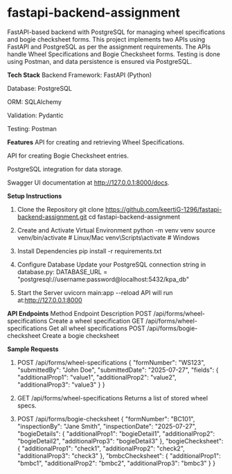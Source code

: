 # fastapi-backend-assignment
FastAPI-based backend with PostgreSQL for managing wheel specifications and bogie checksheet forms.
This project implements two APIs using FastAPI and PostgreSQL as per the assignment requirements.
The APIs handle Wheel Specifications and Bogie Checksheet forms.
Testing is done using Postman, and data persistence is ensured via PostgreSQL.

**Tech Stack**
Backend Framework: FastAPI (Python)

Database: PostgreSQL

ORM: SQLAlchemy

Validation: Pydantic

Testing: Postman

**Features**
API for creating and retrieving Wheel Specifications.

API for creating Bogie Checksheet entries.

PostgreSQL integration for data storage.

Swagger UI documentation at http://127.0.0.1:8000/docs.

**Setup Instructions**
1. Clone the Repository
git clone https://github.com/keertiG-1296/fastapi-backend-assignment.git
cd fastapi-backend-assignment

2. Create and Activate Virtual Environment
python -m venv venv
source venv/bin/activate     # Linux/Mac
venv\Scripts\activate        # Windows

3. Install Dependencies
pip install -r requirements.txt

4. Configure Database
Update your PostgreSQL connection string in database.py:
DATABASE_URL = "postgresql://username:password@localhost:5432/kpa_db"

5. Start the Server
uvicorn main:app --reload
API will run at:http://127.0.0.1:8000

**API Endpoints**
Method	Endpoint	Description
POST	/api/forms/wheel-specifications	Create a wheel specification
GET	/api/forms/wheel-specifications	Get all wheel specifications
POST	/api/forms/bogie-checksheet	Create a bogie checksheet


**Sample Requests**
1. POST /api/forms/wheel-specifications
{
  "formNumber": "WS123",
  "submittedBy": "John Doe",
  "submittedDate": "2025-07-27",
  "fields": {
    "additionalProp1": "value1",
    "additionalProp2": "value2",
    "additionalProp3": "value3"
  }
}


2. GET /api/forms/wheel-specifications
Returns a list of stored wheel specs.

3. POST /api/forms/bogie-checksheet
{
  "formNumber": "BC101",
  "inspectionBy": "Jane Smith",
  "inspectionDate": "2025-07-27",
  "bogieDetails": {
    "additionalProp1": "bogieDetail1",
    "additionalProp2": "bogieDetail2",
    "additionalProp3": "bogieDetail3"
  },
  "bogieChecksheet": {
    "additionalProp1": "check1",
    "additionalProp2": "check2",
    "additionalProp3": "check3"
  },
  "bmbcChecksheet": {
    "additionalProp1": "bmbc1",
    "additionalProp2": "bmbc2",
    "additionalProp3": "bmbc3"
  }
}
